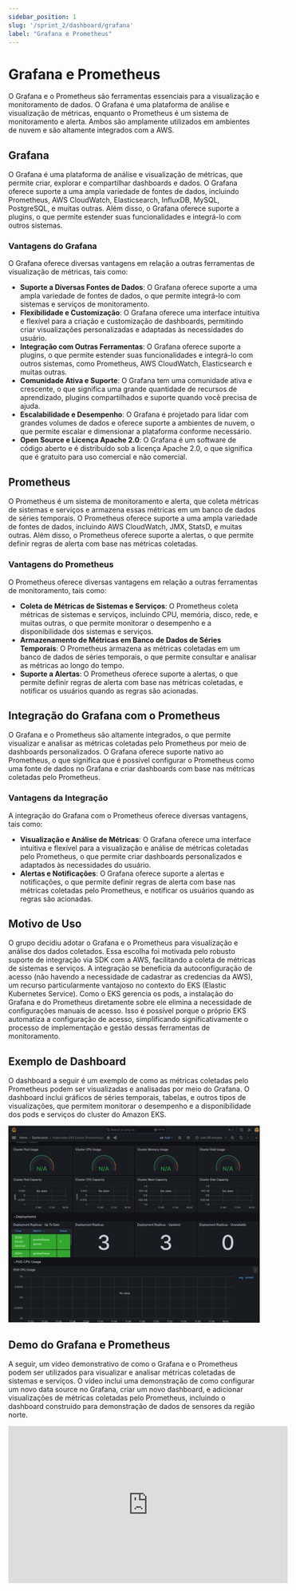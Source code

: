 ```yaml
---
sidebar_position: 1
slug: '/sprint_2/dashboard/grafana'
label: "Grafana e Prometheus"
---
```

# Grafana e Prometheus

O Grafana e o Prometheus são ferramentas essenciais para a visualização e monitoramento de dados. O Grafana é uma plataforma de análise e visualização de métricas, enquanto o Prometheus é um sistema de monitoramento e alerta. Ambos são amplamente utilizados em ambientes de nuvem e são altamente integrados com a AWS.

## Grafana

O Grafana é uma plataforma de análise e visualização de métricas, que permite criar, explorar e compartilhar dashboards e dados. O Grafana oferece suporte a uma ampla variedade de fontes de dados, incluindo Prometheus, AWS CloudWatch, Elasticsearch, InfluxDB, MySQL, PostgreSQL, e muitas outras. Além disso, o Grafana oferece suporte a plugins, o que permite estender suas funcionalidades e integrá-lo com outros sistemas.

### Vantagens do Grafana

O Grafana oferece diversas vantagens em relação a outras ferramentas de visualização de métricas, tais como:
- **Suporte a Diversas Fontes de Dados**: O Grafana oferece suporte a uma ampla variedade de fontes de dados, o que permite integrá-lo com sistemas e serviços de monitoramento.
- **Flexibilidade e Customização**: O Grafana oferece uma interface intuitiva e flexível para a criação e customização de dashboards, permitindo criar visualizações personalizadas e adaptadas às necessidades do usuário.
- **Integração com Outras Ferramentas**: O Grafana oferece suporte a plugins, o que permite estender suas funcionalidades e integrá-lo com outros sistemas, como Prometheus, AWS CloudWatch, Elasticsearch e muitas outras.
- **Comunidade Ativa e Suporte**: O Grafana tem uma comunidade ativa e crescente, o que significa uma grande quantidade de recursos de aprendizado, plugins compartilhados e suporte quando você precisa de ajuda.
- **Escalabilidade e Desempenho**: O Grafana é projetado para lidar com grandes volumes de dados e oferece suporte a ambientes de nuvem, o que permite escalar e dimensionar a plataforma conforme necessário.
- **Open Source e Licença Apache 2.0**: O Grafana é um software de código aberto e é distribuído sob a licença Apache 2.0, o que significa que é gratuito para uso comercial e não comercial.

## Prometheus

O Prometheus é um sistema de monitoramento e alerta, que coleta métricas de sistemas e serviços e armazena essas métricas em um banco de dados de séries temporais. O Prometheus oferece suporte a uma ampla variedade de fontes de dados, incluindo AWS CloudWatch, JMX, StatsD, e muitas outras. Além disso, o Prometheus oferece suporte a alertas, o que permite definir regras de alerta com base nas métricas coletadas.

### Vantagens do Prometheus

O Prometheus oferece diversas vantagens em relação a outras ferramentas de monitoramento, tais como:
- **Coleta de Métricas de Sistemas e Serviços**: O Prometheus coleta métricas de sistemas e serviços, incluindo CPU, memória, disco, rede, e muitas outras, o que permite monitorar o desempenho e a disponibilidade dos sistemas e serviços.
- **Armazenamento de Métricas em Banco de Dados de Séries Temporais**: O Prometheus armazena as métricas coletadas em um banco de dados de séries temporais, o que permite consultar e analisar as métricas ao longo do tempo.
- **Suporte a Alertas**: O Prometheus oferece suporte a alertas, o que permite definir regras de alerta com base nas métricas coletadas, e notificar os usuários quando as regras são acionadas.

## Integração do Grafana com o Prometheus

O Grafana e o Prometheus são altamente integrados, o que permite visualizar e analisar as métricas coletadas pelo Prometheus por meio de dashboards personalizados. O Grafana oferece suporte nativo ao Prometheus, o que significa que é possível configurar o Prometheus como uma fonte de dados no Grafana e criar dashboards com base nas métricas coletadas pelo Prometheus.

### Vantagens da Integração

A integração do Grafana com o Prometheus oferece diversas vantagens, tais como:
- **Visualização e Análise de Métricas**: O Grafana oferece uma interface intuitiva e flexível para a visualização e análise de métricas coletadas pelo Prometheus, o que permite criar dashboards personalizados e adaptados às necessidades do usuário.
- **Alertas e Notificações**: O Grafana oferece suporte a alertas e notificações, o que permite definir regras de alerta com base nas métricas coletadas pelo Prometheus, e notificar os usuários quando as regras são acionadas.

## Motivo de Uso

O grupo decidiu adotar o Grafana e o Prometheus para visualização e análise dos dados coletados. Essa escolha foi motivada pelo robusto suporte de integração via SDK com a AWS, facilitando a coleta de métricas de sistemas e serviços. A integração se beneficia da autoconfiguração de acesso (não havendo a necessidade de cadastrar as credencias da AWS), um recurso particularmente vantajoso no contexto do EKS (Elastic Kubernetes Service). Como o EKS gerencia os pods, a instalação do Grafana e do Prometheus diretamente sobre ele elimina a necessidade de configurações manuais de acesso. Isso é possível porque o próprio EKS automatiza a configuração de acesso, simplificando significativamente o processo de implementação e gestão dessas ferramentas de monitoramento. 

## Exemplo de Dashboard

O dashboard a seguir é um exemplo de como as métricas coletadas pelo Prometheus podem ser visualizadas e analisadas por meio do Grafana. O dashboard inclui gráficos de séries temporais, tabelas, e outros tipos de visualizações, que permitem monitorar o desempenho e a disponibilidade dos pods e serviços do cluster do Amazon EKS.

![alt text](../../../static/img/monitoramento-eks.png)


## Demo do Grafana e Prometheus

A seguir, um vídeo demonstrativo de como o Grafana e o Prometheus podem ser utilizados para visualizar e analisar métricas coletadas de sistemas e serviços. O vídeo inclui uma demonstração de como configurar um novo data source no Grafana, criar um novo dashboard, e adicionar visualizações de métricas coletadas pelo Prometheus, incluindo o dashboard construido para demonstração de dados de sensores da região norte.

<iframe width="560" height="315" src="https://www.youtube.com/embed/j9ltPLv8gIc" frameborder="0" allow="accelerometer; autoplay; clipboard-write; encrypted-media; gyroscope; picture-in-picture" allowfullscreen></iframe>
